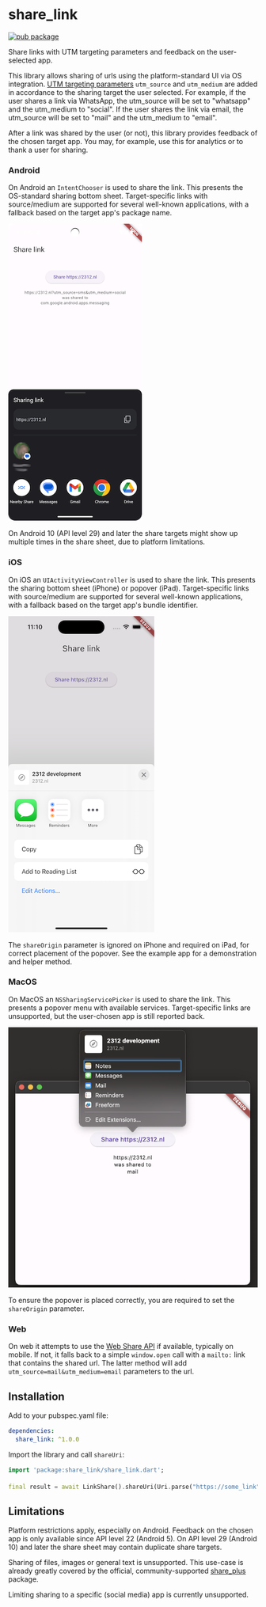 # share_link

[![pub package](https://img.shields.io/pub/v/share_link.svg)](https://pub.dev/packages/share_link)

Share links with UTM targeting parameters and feedback on the user-selected app.

This library allows sharing of urls using the platform-standard UI via OS integration. [UTM targeting parameters](https://en.wikipedia.org/wiki/UTM_parameters) ``utm_source`` and ``utm_medium`` are added in accordance to the sharing target the user selected. For example, if the user shares a link via WhatsApp, the utm_source will be set to "whatsapp" and the utm_medium to "social". If the user shares the link via email, the utm_source will be set to "mail" and the utm_medium to "email".

After a link was shared by the user (or not), this library provides feedback of the chosen target app. You may, for example, use this for analytics or to thank a user for sharing.

### Android

On Android an `IntentChooser` is used to share the link. This presents the OS-standard sharing bottom sheet. Target-specific links with source/medium are supported for several well-known applications, with a fallback based on the target app's package name. 

![Sharing on Android](https://raw.githubusercontent.com/erickok/share_link/master/share_link_android.png)

On Android 10 (API level 29) and later the share targets might show up multiple times in the share sheet, due to platform limitations.

### iOS

On iOS an `UIActivityViewController` is used to share the link. This presents the sharing bottom sheet (iPhone) or popover (iPad). Target-specific links with source/medium are supported for several well-known applications, with a fallback based on the target app's bundle identifier.

![Sharing on iOS](https://raw.githubusercontent.com/erickok/share_link/master/share_link_ios.png)

The `shareOrigin` parameter is ignored on iPhone and required on iPad, for correct placement of the popover. See the example app for a demonstration and helper method.

### MacOS

On MacOS an `NSSharingServicePicker` is used to share the link. This presents a popover menu with available services. Target-specific links are unsupported, but the user-chosen app is still reported back.

![Sharing on iOS](https://raw.githubusercontent.com/erickok/share_link/master/share_link_macos.png)

To ensure the popover is placed correctly, you are required to set the `shareOrigin` parameter.

### Web

On web it attempts to use the [Web Share API](https://developer.mozilla.org/en-US/docs/Web/API/Navigator/share) if available, typically on mobile. If not, it falls back to a simple `window.open` call with a `mailto:` link that contains the shared url. The latter method will add ``utm_source=mail&utm_medium=email`` parameters to the url.

## Installation

Add to your pubspec.yaml file:

```yaml
dependencies:
  share_link: ^1.0.0
```

Import the library and call `shareUri`:

```dart
import 'package:share_link/share_link.dart';

final result = await LinkShare().shareUri(Uri.parse("https://some_link"));
```

## Limitations

Platform restrictions apply, especially on Android. Feedback on the chosen app is only available since API level 22 (Android 5). On API level 29 (Android 10) and later the share sheet may contain duplicate share targets.

Sharing of files, images or general text is unsupported. This use-case is already greatly covered by the official, community-supported [share_plus](https://pub.dev/packages/share_plus) package.

Limiting sharing to a specific (social media) app is currently unsupported.
